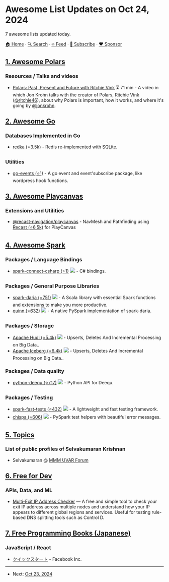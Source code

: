 # Awesome List Updates on Oct 24, 2024

7 awesome lists updated today.

[🏠 Home](/README.md) · [🔍 Search](https://www.trackawesomelist.com/search/) · [🔥 Feed](https://www.trackawesomelist.com/rss.xml) · [📮 Subscribe](https://trackawesomelist.us17.list-manage.com/subscribe?u=d2f0117aa829c83a63ec63c2f&id=36a103854c) · [❤️  Sponsor](https://github.com/sponsors/theowenyoung)



## [1. Awesome Polars](/content/ddotta/awesome-polars/README.md)

### Resources / Talks and videos

*   [Polars: Past, Present and Future with Ritchie Vink](https://youtu.be/ubqF0yGyphU?si=rf0M6Q4YV4nHJdiE) ⏳ 71 min - A video in which Jon Krohn talks with the creator of Polars, Ritchie Vink ([@ritchie46](https://github.com/ritchie46)), about why Polars is important, how it works, and where it's going by [@jonkrohn](https://github.com/jonkrohn).

## [2. Awesome Go](/content/avelino/awesome-go/README.md)

### Databases Implemented in Go

*   [redka (⭐3.5k)](https://github.com/nalgeon/redka) - Redis re-implemented with SQLite.

### Utilities

*   [go-events (⭐1)](https://github.com/deatil/go-events) - A go event and event'subscribe package, like wordpress hook functions.

## [3. Awesome Playcanvas](/content/playcanvas/awesome-playcanvas/README.md)

### Extensions and Utilities

*   [@recast-navigation/playcanvas](https://www.npmjs.com/package/@recast-navigation/playcanvas) - NavMesh and Pathfinding using [Recast (⭐6.5k)](https://github.com/recastnavigation/recastnavigation) for PlayCanvas

## [4. Awesome Spark](/content/awesome-spark/awesome-spark/README.md)

### Packages / Language Bindings

*   [spark-connect-csharp (⭐1)](https://github.com/mdrakiburrahman/spark-connect-csharp) <img src="https://img.shields.io/github/last-commit/mdrakiburrahman/spark-connect-csharp.svg"> - C# bindings.

### Packages / General Purpose Libraries

*   [spark-daria (⭐751)](https://github.com/mrpowers-io/spark-daria) <img src="https://img.shields.io/github/last-commit/mrpowers-io/spark-daria.svg"> - A Scala library with essential Spark functions and extensions to make you more productive.
*   [quinn (⭐632)](https://github.com/mrpowers-io/quinn) <img src="https://img.shields.io/github/last-commit/mrpowers-io/quinn.svg"> - A native PySpark implementation of spark-daria.

### Packages / Storage

*   [Apache Hudi (⭐5.4k)](https://github.com/apache/hudi) <img src="https://img.shields.io/github/last-commit/apache/hudi.svg"> - Upserts, Deletes And Incremental Processing on Big Data..
*   [Apache Iceberg (⭐6.4k)](https://github.com/apache/iceberg) <img src="https://img.shields.io/github/last-commit/apache/iceberg.svg"> - Upserts, Deletes And Incremental Processing on Big Data..

### Packages / Data quality

*   [python-deequ (⭐717)](https://github.com/awslabs/python-deequ) <img src="https://img.shields.io/github/last-commit/awslabs/python-deequ.svg"> - Python API for Deequ.

### Packages / Testing

*   [spark-fast-tests (⭐432)](https://github.com/mrpowers-io/spark-fast-tests) <img src="https://img.shields.io/github/last-commit/mrpowers-io/spark-fast-tests.svg"> - A lightweight and fast testing framework.
*   [chispa (⭐606)](https://github.com/MrPowers/chispa) <img src="https://img.shields.io/github/last-commit/MrPowers/chispa.svg"> - PySpark test helpers with beautiful error messages.

## [5. Topics](/content/selvaklnc/topics/README.md)

### List of public profiles of Selvakumaran Krishnan

*   Selvakumaran @ [MMM UVAR Forum](https://forum.mmm.ucar.edu/members/selvaklnc.32903/#about)

## [6. Free for Dev](/content/ripienaar/free-for-dev/README.md)

### APIs, Data, and ML

*   [Multi-Exit IP Address Checker](https://ip.alstra.ca/) —  A free and simple tool to check your exit IP address across multiple nodes and understand how your IP appears to different global regions and services. Useful for testing rule-based DNS splitting tools such as Control D.

## [7. Free Programming Books (Japanese)](/content/EbookFoundation/free-programming-books/books/free-programming-books-ja/README.md)

### JavaScript / React

*   [クイックスタート](https://ja.react.dev/learn) - Facebook Inc.

---

- Next: [Oct 23, 2024](/content/2024/10/23/README.md)